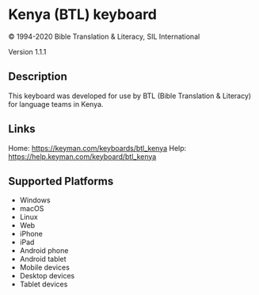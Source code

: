 Kenya (BTL) keyboard
====================

© 1994-2020 Bible Translation & Literacy, SIL International

Version 1.1.1

Description
-----------

This keyboard was developed for use by BTL (Bible Translation & Literacy) for language teams in Kenya.

Links
-----
Home: https://keyman.com/keyboards/btl_kenya
Help: https://help.keyman.com/keyboard/btl_kenya

Supported Platforms
-------------------
 * Windows
 * macOS
 * Linux
 * Web
 * iPhone
 * iPad
 * Android phone
 * Android tablet
 * Mobile devices
 * Desktop devices
 * Tablet devices

